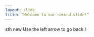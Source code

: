 ```yaml
---
layout: slide
title: “Welcome to our second slide!”
---
```

sth new
Use the left arrow to go back !
